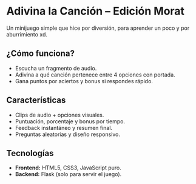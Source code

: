 # Adivina la Canción – Edición Morat  

Un minijuego simple que hice por diversión, para aprender un poco y por aburrimiento  xd.  

## ¿Cómo funciona?  
- Escucha un fragmento de audio.  
- Adivina a qué canción pertenece entre 4 opciones con portada.  
- Gana puntos por aciertos y bonus si respondes rápido.  

## Características  
- Clips de audio + opciones visuales.  
- Puntuación, porcentaje y bonus por tiempo.  
- Feedback instantáneo y resumen final.  
- Preguntas aleatorias y diseño responsivo.  

## Tecnologías  
- **Frontend:** HTML5, CSS3, JavaScript puro.  
- **Backend:** Flask (solo para servir el juego).  
